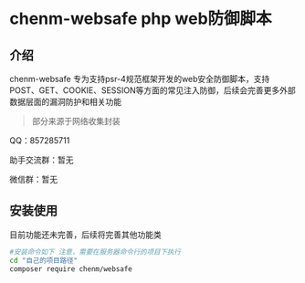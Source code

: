 # chenm-websafe php web防御脚本

## 介绍

chenm-websafe 专为支持psr-4规范框架开发的web安全防御脚本，支持POST、GET、COOKIE、SESSION等方面的常见注入防御，后续会完善更多外部数据层面的漏洞防护和相关功能

> 部分来源于网络收集封装

QQ：857285711

助手交流群：暂无

微信群：暂无


## 安装使用

目前功能还未完善，后续将完善其他功能类

```bash
#安装命令如下 注意，需要在服务器命令行的项目下执行
cd "自己的项目路径"
composer require chenm/websafe
```